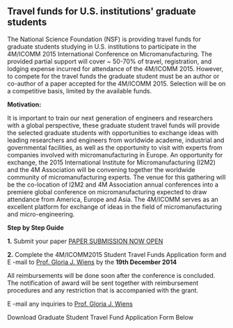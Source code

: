 ## Travel funds for U.S. institutions' graduate students 

The National Science Foundation (NSF) is providing travel funds for graduate students studying in U.S. institutions to participate in the 4M/ICOMM 2015 International Conference on Micromanufacturing. The provided partial support will cover ~ 50-70% of travel, registration, and lodging expense incurred for attendance of the 4M/ICOMM 2015. However, to compete for the travel funds the graduate student must be an author or co-author of a paper accepted for the 4M/ICOMM 2015. Selection will be on a competitive basis, limited by the available funds. 

 


**Motivation:**

It is important to train our next generation of engineers and researchers with a global perspective, these graduate student travel funds will provide the selected graduate students with opportunities to exchange ideas with leading researchers and engineers from worldwide academe, industrial and governmental facilities, as well as the opportunity to visit with experts from companies involved with micromanufacturing in Europe. An opportunity for exchange, the 2015 International Institute for Micromanufacturing (I2M2) and the 4M Association will be convening together the worldwide community of micromanufacturing experts. The venue for this gathering will be the co-location of I2M2 and 4M Association annual conferences into a premiere global conference on micromanufacturing expected to draw attendance from America, Europe and Asia. The 4M/ICOMM serves as an excellent platform for exchange of ideas in the field of micromanufacturing and micro-engineering.
<!--break-->
**Step by Step Guide**


**1.** Submit your paper [PAPER SUBMISSION NOW OPEN](http://conference.4m-association.org)


 

**2.** Complete the 4M/ICOMM2015 Student Travel Funds Application form and  E -mail to <a href=mailto:gwiens@mail.ufl.edu> Prof. Gloria J. Wiens</a>  by the **19th December 2014**



All reimbursements will be done soon after the conference is concluded. The notification of award will be sent together with reimbursement procedures and any restriction that is accompanied with the grant.


 E -mail any inquiries to <a href=mailto:gwiens@mail.ufl.edu> Prof. Gloria J. Wiens</a>
 

 

Download Graduate Student Travel Fund Application Form Below